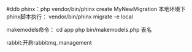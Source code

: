 #ddb
phinx：php vendor/bin/phinx create MyNewMigration
本地环境下 phinx脚本执行：
vendor/bin/phinx migrate -e local

makemodels命令：
cd app
php bin/makemodels.php 表名

rabbit:开启rabbitmq_management